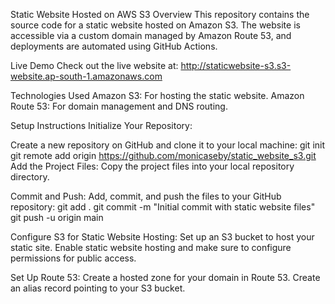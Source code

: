 Static Website Hosted on AWS S3
Overview
This repository contains the source code for a static website hosted on Amazon S3. The website is accessible via a custom domain managed by Amazon Route 53, and deployments are automated using GitHub Actions.

Live Demo
Check out the live website at: http://staticwebsite-s3.s3-website.ap-south-1.amazonaws.com

Technologies Used
Amazon S3: For hosting the static website.
Amazon Route 53: For domain management and DNS routing.

Setup Instructions
Initialize Your Repository:

Create a new repository on GitHub and clone it to your local machine:
git init
git remote add origin https://github.com/monicaseby/static_website_s3.git
Add the Project Files:
Copy the project files into your local repository directory.

Commit and Push:
Add, commit, and push the files to your GitHub repository:
git add .
git commit -m "Initial commit with static website files"
git push -u origin main

Configure S3 for Static Website Hosting:
Set up an S3 bucket to host your static site. Enable static website hosting and make sure to configure permissions for public access.

Set Up Route 53:
Create a hosted zone for your domain in Route 53.
Create an alias record pointing to your S3 bucket.
